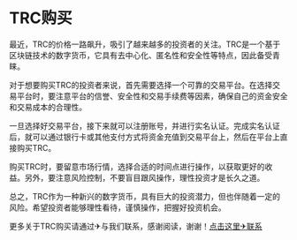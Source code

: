 # TRC购买

最近，TRC的价格一路飙升，吸引了越来越多的投资者的关注。TRC是一个基于区块链技术的数字货币，它具有去中心化、匿名性和安全性等特点，因此备受青睐。

对于想要购买TRC的投资者来说，首先需要选择一个可靠的交易平台。在选择交易平台时，要注意平台的信誉、安全性和交易手续费等因素，确保自己的资金安全和交易成本的合理性。

一旦选择好交易平台，接下来就可以注册账号，并进行实名认证。完成实名认证后，就可以通过银行卡或其他支付方式将资金充值到交易平台上，然后在平台上直接购买TRC。

购买TRC时，要留意市场行情，选择合适的时间点进行操作，以获取更好的收益。另外，要注意风险控制，不要盲目跟风操作，理性投资才是长久之道。

总之，TRC作为一种新兴的数字货币，具有巨大的投资潜力，但也伴随着一定的风险。希望投资者能够理性看待，谨慎操作，把握好投资机会。

更多关于TRC购买请通过✈与我们联系，感谢阅读，谢谢！[点击这里✈联系](https://www.trx.tw)